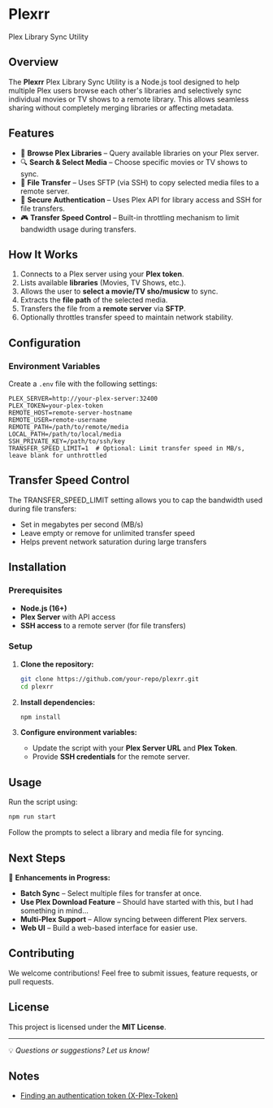 # Plexrr

Plex Library Sync Utility

## Overview

The **Plexrr** Plex Library Sync Utility is a Node.js tool designed to help multiple Plex users browse each other's libraries and selectively sync individual movies or TV shows to a remote library. This allows seamless sharing without completely merging libraries or affecting metadata.

## Features

- 📂 **Browse Plex Libraries** – Query available libraries on your Plex server.
- 🔍 **Search & Select Media** – Choose specific movies or TV shows to sync.
- 🔄 **File Transfer** – Uses SFTP (via SSH) to copy selected media files to a remote server.
- 🔐 **Secure Authentication** – Uses Plex API for library access and SSH for file transfers.
- 🎮 **Transfer Speed Control** – Built-in throttling mechanism to limit bandwidth usage during transfers.

## How It Works

1. Connects to a Plex server using your **Plex token**.
2. Lists available **libraries** (Movies, TV Shows, etc.).
3. Allows the user to **select a movie/TV sho/musicw** to sync.
4. Extracts the **file path** of the selected media.
5. Transfers the file from a **remote server** via **SFTP**.
6. Optionally throttles transfer speed to maintain network stability.

## Configuration

### Environment Variables

Create a `.env` file with the following settings:

```env
PLEX_SERVER=http://your-plex-server:32400
PLEX_TOKEN=your-plex-token
REMOTE_HOST=remote-server-hostname
REMOTE_USER=remote-username
REMOTE_PATH=/path/to/remote/media
LOCAL_PATH=/path/to/local/media
SSH_PRIVATE_KEY=/path/to/ssh/key
TRANSFER_SPEED_LIMIT=1  # Optional: Limit transfer speed in MB/s, leave blank for unthrottled
```

## Transfer Speed Control

The TRANSFER_SPEED_LIMIT setting allows you to cap the bandwidth used during file transfers:

- Set in megabytes per second (MB/s)
- Leave empty or remove for unlimited transfer speed
- Helps prevent network saturation during large transfers

## Installation

### Prerequisites

- **Node.js (16+)**
- **Plex Server** with API access
- **SSH access** to a remote server (for file transfers)

### Setup

1. **Clone the repository:**

   ```sh
   git clone https://github.com/your-repo/plexrr.git
   cd plexrr
   ```

2. **Install dependencies:**

   ```sh
   npm install
   ```

3. **Configure environment variables:**
   - Update the script with your **Plex Server URL** and **Plex Token**.
   - Provide **SSH credentials** for the remote server.

## Usage

Run the script using:

```sh
npm run start
```

Follow the prompts to select a library and media file for syncing.

## Next Steps

🚀 **Enhancements in Progress:**

- **Batch Sync** – Select multiple files for transfer at once.
- **Use Plex Download Feature** – Should have started with this, but I had something in mind...
- **Multi-Plex Support** – Allow syncing between different Plex servers.
- **Web UI** – Build a web-based interface for easier use.

## Contributing

We welcome contributions! Feel free to submit issues, feature requests, or pull requests.

## License

This project is licensed under the **MIT License**.

---
💡 _Questions or suggestions? Let us know!_

## Notes

- [Finding an authentication token (X-Plex-Token)](https://support.plex.tv/articles/204059436-finding-an-authentication-token-x-plex-token/)
